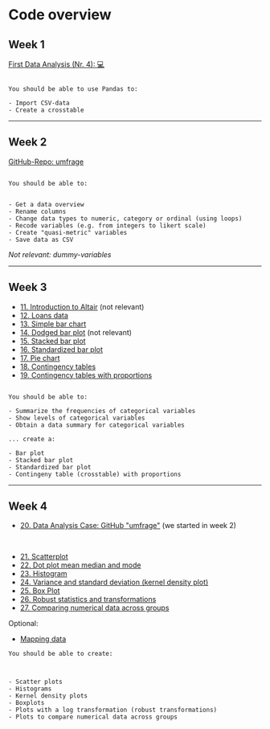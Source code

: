 # Code overview

## Week 1

[First Data Analysis (Nr. 4): 💻](../ae/ae1/01-1b-netflix-g.ipynb)


```{note}

You should be able to use Pandas to:

- Import CSV-data
- Create a crosstable

```

---

## Week 2

[GitHub-Repo: umfrage](https://github.com/kirenz/umfrage)



```{note}

You should be able to:


- Get a data overview
- Rename columns
- Change data types to numeric, category or ordinal (using loops)
- Recode variables (e.g. from integers to likert scale)
- Create "quasi-metric" variables
- Save data as CSV

```

*Not relevant: dummy-variables*

---

## Week 3

- [11. Introduction to Altair](../code/11-altair_introduction_p.ipynb) (not relevant)
- [12. Loans data](../code/12-data-overview.ipynb)
- [13. Simple bar chart](../code/13-bar-chart-altair.ipynb)
- [14. Dodged bar plot](../code/14-dodged-bar-chart-altair.ipynb) (not relevant)
- [15. Stacked bar plot](../code/15-stacked-bar-chart-altair.ipynb)
- [16. Standardized bar plot](../code/16-standardized-bar-chart-altair.ipynb)
- [17. Pie chart](../code/17-pie-charts-altair.ipynb)
- [18. Contingency tables](../code/18-contingency-table-bar-plot.ipynb)
- [19. Contingency tables with proportions](../code/19-row-column-proportions.ipynb)



```{note}

You should be able to:

- Summarize the frequencies of categorical variables 
- Show levels of categorical variables
- Obtain a data summary for categorical variables

... create a:

- Bar plot
- Stacked bar plot
- Standardized bar plot 
- Contingeny table (crosstable) with proportions

```

---

## Week 4

- [20. Data Analysis Case: GitHub "umfrage"](https://github.com/kirenz/umfrage) (we started in week 2) 

<br>

- [21. Scatterplot](../code/21-scatterplot-paired-data-altair.ipynb)
- [22. Dot plot mean median and mode](../code/22-dot-plots-mean-altair.ipynb)
- [23. Histogram ](../code/23-histograms-altair.ipynb)
- [24. Variance and standard deviation (kernel density plot)](../code/24-histograms-kernel-density-altair.ipynb)
- [25. Box Plot](../code/25-box-plot-altair.ipynb)
- [26. Robust statistics and transformations](../code/26-transforming-data-altair.ipynb)
- [27. Comparing numerical data across groups](../code/27-comparisons-across-groups-altair.ipynb)

Optional:

- [Mapping data](../code/mapping-data-altair.ipynb)




```{note}
You should be able to create:



- Scatter plots
- Histograms
- Kernel density plots
- Boxplots
- Plots with a log transformation (robust transformations)
- Plots to compare numerical data across groups

```